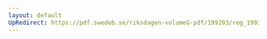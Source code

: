 ```yaml
---
layout: default
UpRedirect: https://pdf.swedeb.se/riksdagen-volumeG-pdf/199293/reg_199293/reg_199293_0016.pdf
---
```


